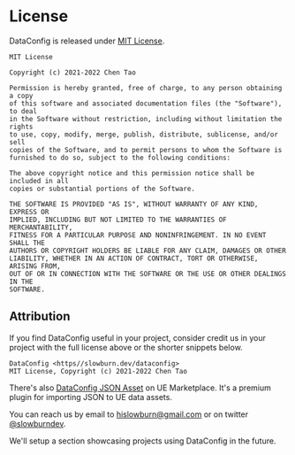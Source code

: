 # License

DataConfig is released under [MIT License][1].

```
MIT License

Copyright (c) 2021-2022 Chen Tao 

Permission is hereby granted, free of charge, to any person obtaining a copy
of this software and associated documentation files (the "Software"), to deal
in the Software without restriction, including without limitation the rights
to use, copy, modify, merge, publish, distribute, sublicense, and/or sell
copies of the Software, and to permit persons to whom the Software is
furnished to do so, subject to the following conditions:

The above copyright notice and this permission notice shall be included in all
copies or substantial portions of the Software.

THE SOFTWARE IS PROVIDED "AS IS", WITHOUT WARRANTY OF ANY KIND, EXPRESS OR
IMPLIED, INCLUDING BUT NOT LIMITED TO THE WARRANTIES OF MERCHANTABILITY,
FITNESS FOR A PARTICULAR PURPOSE AND NONINFRINGEMENT. IN NO EVENT SHALL THE
AUTHORS OR COPYRIGHT HOLDERS BE LIABLE FOR ANY CLAIM, DAMAGES OR OTHER
LIABILITY, WHETHER IN AN ACTION OF CONTRACT, TORT OR OTHERWISE, ARISING FROM,
OUT OF OR IN CONNECTION WITH THE SOFTWARE OR THE USE OR OTHER DEALINGS IN THE
SOFTWARE.
```

## Attribution 

If you find DataConfig useful in your project, consider credit us in your project with the full license above or the shorter snippets below. 

```
DataConfig <https//slowburn.dev/dataconfig>
MIT License, Copyright (c) 2021-2022 Chen Tao
```

There's also [DataConfig JSON Asset][2] on UE Marketplace. It's a premium plugin for importing JSON to UE data assets.

You can reach us by email to <hislowburn@gmail.com> or on twitter [@slowburndev](https://twitter.com/slowburndev). 

We'll setup a section showcasing projects using DataConfig in the future.

[1]: https://choosealicense.com/licenses/mit/ "MIT License"

[2]: https://www.unrealengine.com/marketplace/en-US/product/dataconfig-json-asset "DataConfig JSON Asset"